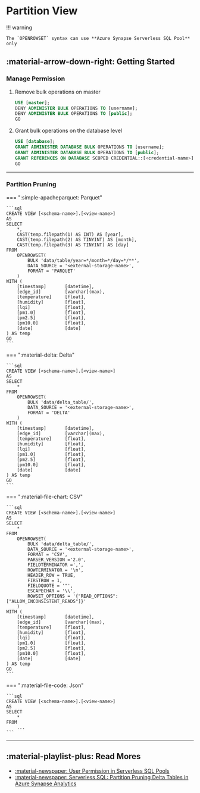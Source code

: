 # Partition View

!!! warning

    The `OPENROWSET` syntax can use **Azure Synapse Serverless SQL Pool** only

## :material-arrow-down-right: Getting Started

### Manage Permission

1.  Remove bulk operations on master

    ```sql
    USE [master];
    DENY ADMINISTER BULK OPERATIONS TO [username];
    DENY ADMINISTER BULK OPERATIONS TO [public];
    GO
    ```

2.  Grant bulk operations on the database level

    ```sql
    USE [database];
    GRANT ADMINISTER DATABASE BULK OPERATIONS TO [username];
    GRANT ADMINISTER DATABASE BULK OPERATIONS TO [public];
    GRANT REFERENCES ON DATABASE SCOPED CREDENTIAL::[<credential-name>] TO [<user-name>];
    GO
    ```

---

### Partition Pruning

=== ":simple-apacheparquet: Parquet"

    ```sql
    CREATE VIEW [<schema-name>].[<view-name>]
    AS
    SELECT
        *,
    	CAST(temp.filepath(1) AS INT) AS [year],
    	CAST(temp.filepath(2) AS TINYINT) AS [month],
    	CAST(temp.filepath(3) AS TINYINT) AS [day]
    FROM
        OPENROWSET(
            BULK 'data/table/year=*/month=*/day=*/**',
            DATA_SOURCE = '<external-storage-name>',
            FORMAT = 'PARQUET'
        )
    WITH (
        [timestamp]       [datetime],
        [edge_id]         [varchar](max),
        [temperature]     [float],
        [humidity]        [float],
        [lqi]             [float],
        [pm1.0]           [float],
        [pm2.5]           [float],
        [pm10.0]          [float],
        [date]            [date]
    ) AS temp
    GO
    ```

=== ":material-delta: Delta"

    ```sql
    CREATE VIEW [<schema-name>].[<view-name>]
    AS
    SELECT
        *
    FROM
        OPENROWSET(
            BULK 'data/delta_table/',
            DATA_SOURCE = '<external-storage-name>',
            FORMAT = 'DELTA'
        )
    WITH (
        [timestamp]       [datetime],
        [edge_id]         [varchar](max),
        [temperature]     [float],
        [humidity]        [float],
        [lqi]             [float],
        [pm1.0]           [float],
        [pm2.5]           [float],
        [pm10.0]          [float],
        [date]            [date]
    ) AS temp
    GO
    ```

=== ":material-file-chart: CSV"

    ```sql
    CREATE VIEW [<schema-name>].[<view-name>]
    AS
    SELECT
        *
    FROM
        OPENROWSET(
            BULK 'data/delta_table/',
            DATA_SOURCE = '<external-storage-name>',
            FORMAT = 'CSV',
            PARSER_VERSION ='2.0',
            FIELDTERMINATOR =',',
            ROWTERMINATOR = '\n',
            HEADER_ROW = TRUE,
            FIRSTROW = 1,
            FIELDQUOTE = '"',
            ESCAPECHAR = '\\',
            ROWSET_OPTIONS = '{"READ_OPTIONS":["ALLOW_INCONSISTENT_READS"]}'
        )
    WITH (
        [timestamp]       [datetime],
        [edge_id]         [varchar](max),
        [temperature]     [float],
        [humidity]        [float],
        [lqi]             [float],
        [pm1.0]           [float],
        [pm2.5]           [float],
        [pm10.0]          [float],
        [date]            [date]
    ) AS temp
    GO
    ```

=== ":material-file-code: Json"

    ```sql
    CREATE VIEW [<schema-name>].[<view-name>]
    AS
    SELECT
        *
    FROM
        ...
    ```

---

## :material-playlist-plus: Read Mores

- [:material-newspaper: User Permission in Serverless SQL Pools](https://www.serverlesssql.com/user-permissions-in-serverless-sql-pools-external-tables-vs-views/)
- [:material-newspaper: Serverless SQL: Partition Pruning Delta Tables in Azure Synapse Analytics](https://www.serverlesssql.com/partition-pruning-delta-tables-in-azure-synapse-analytics/#Database_Types)
